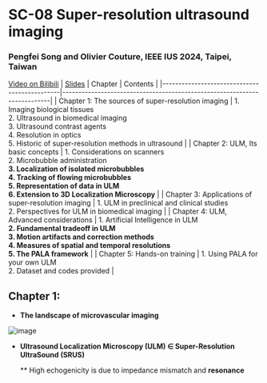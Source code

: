 # SC-08 Super-resolution ultrasound imaging
### Pengfei Song and Olivier Couture, IEEE IUS 2024, Taipei, Taiwan
[Video on Bilibili](https://www.bilibili.com/video/BV1L3DjYMEzs/?spm_id_from=333.1007.top_right_bar_window_history.content.click&vd_source=e06c10e6def4a4103e4728dc5c00fbbb) | [Slides](https://drive.google.com/file/d/1UKaK1_QazbT3JnrAsbBDLMSsKU4TnZUp/view?usp=sharing)
| Chapter                                       | Contents                                                                 |
|----------------------------------------------|--------------------------------------------------------------------------|
| Chapter 1: The sources of super-resolution imaging | 1. Imaging biological tissues  <br> 2. Ultrasound in biomedical imaging  <br> 3. Ultrasound contrast agents  <br> 4. Resolution in optics  <br> 5. Historic of super-resolution methods in ultrasound |
| Chapter 2: ULM, Its basic concepts | 1. Considerations on scanners  <br> 2. Microbubble administration  <br> **3. Localization of isolated microbubbles**  <br> **4. Tracking of flowing microbubbles**  <br> **5. Representation of data in ULM**  <br> **6. Extension to 3D Localization Microscopy** |
| Chapter 3: Applications of super-resolution imaging | 1. ULM in preclinical and clinical studies  <br> 2. Perspectives for ULM in biomedical imaging |
| Chapter 4: ULM, Advanced considerations | 1. Artificial Intelligence in ULM  <br> **2. Fundamental tradeoff in ULM**  <br> **3. Motion artifacts and correction methods**  <br> **4. Measures of spatial and temporal resolutions**  <br> **5. The PALA framework** |
| Chapter 5: Hands-on training                  | 1. Using PALA for your own ULM  <br> 2. Dataset and codes provided       |

## Chapter 1:
* **The landscape of microvascular imaging**

![image](https://github.com/user-attachments/assets/315337b3-4ca6-4a5f-9f08-9e5e9350f79a)

* **Ultrasound Localization Microscopy (ULM) $\in$ Super-Resolution UltraSound (SRUS)**

  ** High echogenicity is due to impedance mismatch and **resonance**
